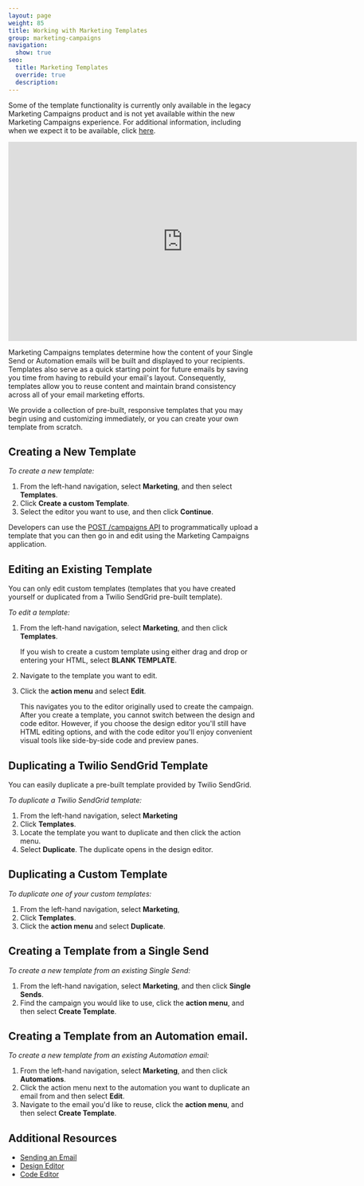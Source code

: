 ```yaml
---
layout: page
weight: 85
title: Working with Marketing Templates
group: marketing-campaigns
navigation:
  show: true
seo:
  title: Marketing Templates
  override: true
  description:
---
```


<call-out>

Some of the template functionality is currently only available in the legacy Marketing Campaigns product and is not yet available within the new Marketing Campaigns experience. For additional information, including when we expect it to be available, click [here]({{root_url}}/ui/sending-email/coming-soon-to-new-marketing-campaigns/). 

</call-out>

<iframe src="https://player.vimeo.com/video/120738522" width="700" height="400" frameborder="0" webkitallowfullscreen mozallowfullscreen allowfullscreen></iframe>

Marketing Campaigns templates determine how the content of your Single Send or Automation emails will be built and displayed to your recipients. Templates also serve as a quick starting point for future emails by saving you time from having to rebuild your email's layout. Consequently, templates allow you to reuse content and maintain brand consistency across all of your email marketing efforts.

We provide a collection of pre-built, responsive templates that you may begin using and customizing immediately, or you can create your own template from scratch.


 ## 	Creating a New Template

*To create a new template:*

1. From the left-hand navigation, select **Marketing**, and then select **Templates**.
2. Click **Create a custom Template**.
3. Select the editor you want to use, and then click **Continue**.

<call-out>

Developers can use the [POST /campaigns API](https://sendgrid.api-docs.io/v3.0/campaigns-api/create-a-campaign) to programmatically upload a template that you can then go in and edit using the Marketing Campaigns application.

</call-out>

 ## 	Editing an Existing Template

You can only edit custom templates (templates that you have created yourself or duplicated from a Twilio SendGrid pre-built template).

*To edit a template:*

1. From the left-hand navigation, select **Marketing**, and then click **Templates**.

   If you wish to create a custom template using either drag and drop or entering your HTML, select **BLANK TEMPLATE**.

1. Navigate to the template you want to edit. 
1. Click the **action menu** and select **Edit**.

   This navigates you to the editor originally used to create the campaign. After you create a template, you cannot switch between the design and code editor. However, if you choose the design editor you'll still have HTML editing options, and with the code editor you'll enjoy convenient visual tools like side-by-side code and preview panes.


 ## 	Duplicating a Twilio SendGrid Template

You can easily duplicate a pre-built template provided by Twilio SendGrid.

*To duplicate a Twilio SendGrid template:*

1. From the left-hand navigation, select **Marketing**
1. Click **Templates**.
1. Locate the template you want to duplicate and then click the action menu.
1. Select **Duplicate**. The duplicate opens in the design editor.

 ## 	Duplicating a Custom Template

*To duplicate one of your custom templates:*

1. From the left-hand navigation, select **Marketing**,
1. Click **Templates**.
1. Click the **action menu** and select **Duplicate**.

 ## 	Creating a Template from a Single Send

*To create a new template from an existing Single Send:*

1. From the left-hand navigation, select **Marketing**, and then click **Single Sends**.
1. Find the campaign you would like to use, click the **action menu**, and then select **Create Template**.

## Creating a Template from an Automation email.

*To create a new template from an existing Automation email:*

1. From the left-hand navigation, select **Marketing**, and then click **Automations**.
1. Click the action menu next to the automation you want to duplicate an email from and then select **Edit**. 
1. Navigate to the email you'd like to reuse, click the **action menu**, and then select **Create Template**.

 ## 	Additional Resources

- [Sending an Email]({{root_url}}/ui/sending-email/how-to-send-email-with-marketing-campaigns/)
- [Design Editor]({{root_url}}/ui/sending-email/editor/#-The-Design-Editor)
- [Code Editor]({{root_url}}/ui/sending-email/editor/#the-code-editor)
